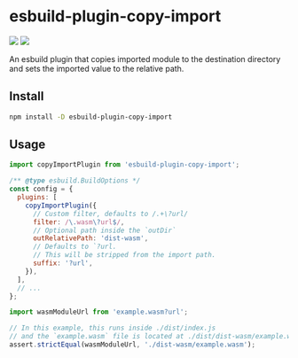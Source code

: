 # esbuild-plugin-copy-import
<a href="https://npm.im/esbuild-plugin-copy-import"><img src="https://badgen.net/npm/v/esbuild-plugin-copy-import"></a> <a href="https://packagephobia.now.sh/result?p=esbuild-plugin-copy-import"><img src="https://packagephobia.now.sh/badge?p=esbuild-plugin-copy-import"></a>

An esbuild plugin that copies imported module to the destination directory and sets the imported value to the relative path.

## Install

```bash
npm install -D esbuild-plugin-copy-import
```

## Usage

```js
import copyImportPlugin from 'esbuild-plugin-copy-import';

/** @type esbuild.BuildOptions */
const config = {
  plugins: [
    copyImportPlugin({
      // Custom filter, defaults to /.+\?url/
      filter: /\.wasm\?url$/,
      // Optional path inside the `outDir`
      outRelativePath: 'dist-wasm',
      // Defaults to `?url.
      // This will be stripped from the import path.
      suffix: '?url',
    }),
  ],
  // ...
};
```

```ts
import wasmModuleUrl from 'example.wasm?url';

// In this example, this runs inside ./dist/index.js
// and the `example.wasm` file is located at ./dist/dist-wasm/example.wasm
assert.strictEqual(wasmModuleUrl, './dist-wasm/example.wasm');
```
